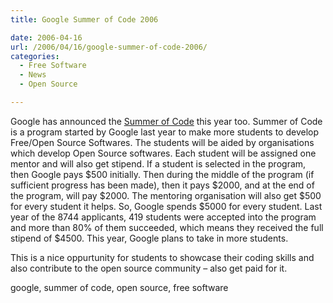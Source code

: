 ```yaml
---
title: Google Summer of Code 2006

date: 2006-04-16
url: /2006/04/16/google-summer-of-code-2006/
categories:
  - Free Software
  - News
  - Open Source

---
```

Google has announced the [Summer of Code][1] this year too. Summer of Code is a program started by Google last year to make more students to develop Free/Open Source Softwares. The students will be aided by organisations which develop Open Source softwares. Each student will be assigned one mentor and will also get stipend. If a student is selected in the program, then Google pays $500 initially. Then during the middle of the program (if sufficient progress has been made), then it pays $2000, and at the end of the program, will pay $2000. The mentoring organisation will also get $500 for every student it helps. So, Google spends $5000 for every student. Last year of the 8744 applicants, 419 students were accepted into the program and more than 80% of them succeeded, which means they received the full stipend of $4500. This year, Google plans to take in more students.

This is a nice oppurtunity for students to showcase their coding skills and also contribute to the open source community &#8211; also get paid for it.

<tags>google, summer of code, open source, free software</tags>

 [1]: http://code.google.com/soc/